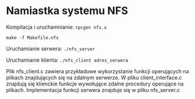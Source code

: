 # Namiastka systemu NFS
Kompilacja i uruchamnianie:
`rpcgen nfs.x`

`make -f Makefile.nfs`

Uruchamianie serwera:
`./nfs_server`

Uruchamianie klienta:
`./nfs_client adres_serwera`

Plik nfs_client.c zawiera przykładowe wykorzystanie funkcji operujących na plikach znajdujących się na zdalnym serwerze.
W pliku client_interface.c znajdują się klienckie funkcje wywołujące zdalne procedury operujące na plikach.
Implementacja funkcji serwera znajduje się w pliku nfs_server.c
